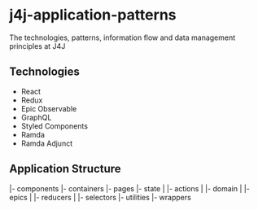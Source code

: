 # j4j-application-patterns
The technologies, patterns, information flow and data management principles at J4J

## Technologies
- React
- Redux
- Epic Observable
- GraphQL
- Styled Components
- Ramda
- Ramda Adjunct

## Application Structure
|- components
|- containers
|- pages
|- state
|   |- actions
|   |- domain
|   |- epics
|   |- reducers
|   |- selectors
|- utilities
|- wrappers
